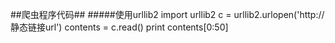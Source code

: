 ##爬虫程序代码##
#####使用urllib2
   import urllib2
   c = urllib2.urlopen('http://静态链接url')
   contents = c.read()
   print contents[0:50]

